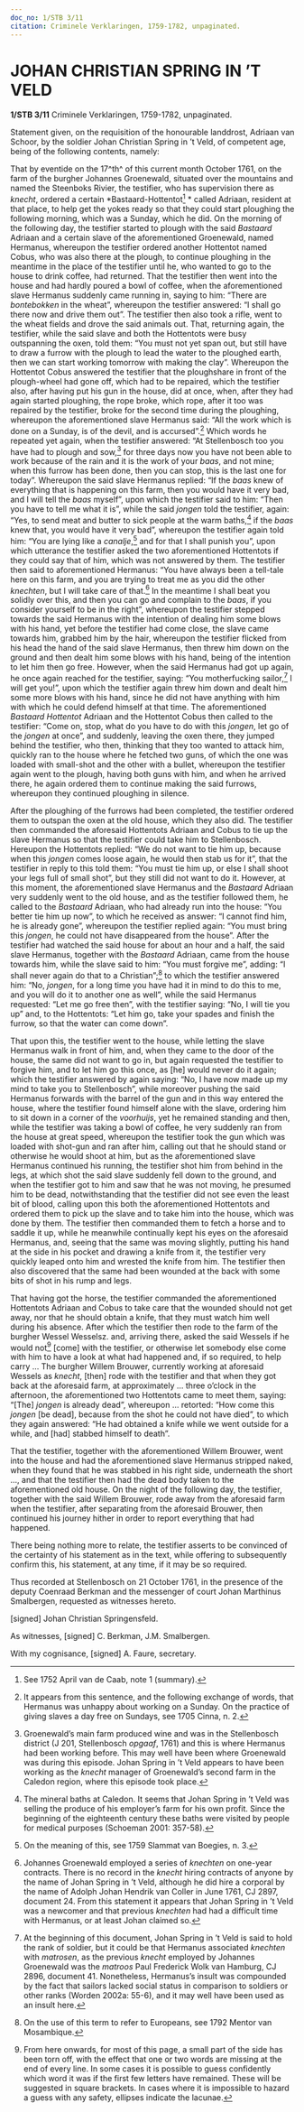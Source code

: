 ```yaml
---
doc_no: 1/STB 3/11
citation: Criminele Verklaringen, 1759-1782, unpaginated.
---
```


# JOHAN CHRISTIAN SPRING IN ’T VELD

**1/STB 3/11** Criminele Verklaringen, 1759-1782, unpaginated.

Statement given, on the requisition of the honourable landdrost, Adriaan van Schoor, by the soldier Johan Christian Spring in ’t Veld, of competent age, being of the following contents, namely:

That by eventide on the 17^th^ of this current month October 1761, on the farm of the burgher Johannes Groenewald, situated over the mountains and named the Steenboks Rivier, the testifier, who has supervision there as *knecht*, ordered a certain *Bastaard-Hottentot[^1] * called Adriaan, resident at that place, to help get the yokes ready so that they could start ploughing the following morning, which was a Sunday, which he did. On the morning of the following day, the testifier started to plough with the said *Bastaard* Adriaan and a certain slave of the aforementioned Groenewald, named Hermanus, whereupon the testifier ordered another Hottentot named Cobus, who was also there at the plough, to continue ploughing in the meantime in the place of the testifier until he, who wanted to go to the house to drink coffee, had returned. That the testifier then went into the house and had hardly poured a bowl of coffee, when the aforementioned slave Hermanus suddenly came running in, saying to him: “There are *bontebokken* in the wheat”, whereupon the testifier answered: “I shall go there now and drive them out”. The testifier then also took a rifle, went to the wheat fields and drove the said animals out. That, returning again, the testifier, while the said slave and both the Hottentots were busy outspanning the oxen, told them: “You must not yet span out, but still have to draw a furrow with the plough to lead the water to the ploughed earth, then we can start working tomorrow with making the clay”. Whereupon the Hottentot Cobus answered the testifier that the ploughshare in front of the plough-wheel had gone off, which had to be repaired, which the testifier also, after having put his gun in the house, did at once, when, after they had again started ploughing, the rope broke, which rope, after it too was repaired by the testifier, broke for the second time during the ploughing, whereupon the aforementioned slave Hermanus said: “All the work which is done on a Sunday, is of the devil, and is accursed”.[^2] Which words he repeated yet again, when the testifier answered: “At Stellenbosch too you have had to plough and sow,[^3] for three days now you have not been able to work because of the rain and it is the work of your *baas*, and not mine; when this furrow has been done, then you can stop, this is the last one for today”. Whereupon the said slave Hermanus replied: “If the *baas* knew of everything that is happening on this farm, then you would have it very bad, and I will tell the *baas* myself”, upon which the testifier said to him: “Then you have to tell me what it is”, while the said *jongen* told the testifier, again: “Yes, to send meat and butter to sick people at the warm baths,[^4] if the *baas* knew that, you would have it very bad”, whereupon the testifier again told him: “You are lying like a *canalje*,[^5] and for that I shall punish you”, upon which utterance the testifier asked the two aforementioned Hottentots if they could say that of him, which was not answered by them. The testifier then said to aforementioned Hermanus: “You have always been a tell-tale here on this farm, and you are trying to treat me as you did the other *knechten*, but I will take care of that.[^6] In the meantime I shall beat you solidly over this, and then you can go and complain to the *baas*, if you consider yourself to be in the right”, whereupon the testifier stepped towards the said Hermanus with the intention of dealing him some blows with his hand, yet before the testifier had come close, the slave came towards him, grabbed him by the hair, whereupon the testifier flicked from his head the hand of the said slave Hermanus, then threw him down on the ground and then dealt him some blows with his hand, being of the intention to let him then go free. However, when the said Hermanus had got up again, he once again reached for the testifier, saying: “You motherfucking sailor,[^7] I will get you!”, upon which the testifier again threw him down and dealt him some more blows with his hand, since he did not have anything with him with which he could defend himself at that time. The aforementioned *Bastaard Hottentot* Adriaan and the Hottentot Cobus then called to the testifier: “Come on, stop, what do you have to do with this *jongen*, let go of the *jongen* at once”, and suddenly, leaving the oxen there, they jumped behind the testifier, who then, thinking that they too wanted to attack him, quickly ran to the house where he fetched two guns, of which the one was loaded with small-shot and the other with a bullet, whereupon the testifier again went to the plough, having both guns with him, and when he arrived there, he again ordered them to continue making the said furrows, whereupon they continued ploughing in silence.

After the ploughing of the furrows had been completed, the testifier ordered them to outspan the oxen at the old house, which they also did. The testifier then commanded the aforesaid Hottentots Adriaan and Cobus to tie up the slave Hermanus so that the testifier could take him to Stellenbosch. Hereupon the Hottentots replied: “We do not want to tie him up, because when this *jongen* comes loose again, he would then stab us for it”, that the testifier in reply to this told them: “You must tie him up, or else I shall shoot your legs full of small shot”, but they still did not want to do it. However, at this moment, the aforementioned slave Hermanus and the *Bastaard* Adriaan very suddenly went to the old house, and as the testifier followed them, he called to the *Bastaard* Adriaan, who had already run into the house: “You better tie him up now”, to which he received as answer: “I cannot find him, he is already gone”, whereupon the testifier replied again: “You must bring this *jongen*, he could not have disappeared from the house”. After the testifier had watched the said house for about an hour and a half, the said slave Hermanus, together with the *Bastaard* Adriaan, came from the house towards him, while the slave said to him: “You must forgive me”, adding: “I shall never again do that to a Christian”;[^8] to which the testifier answered him: “No, *jongen*, for a long time you have had it in mind to do this to me, and you will do it to another one as well”, while the said Hermanus requested: “Let me go free then”, with the testifier saying: “No, I will tie you up” and, to the Hottentots: “Let him go, take your spades and finish the furrow, so that the water can come down”.

That upon this, the testifier went to the house, while letting the slave Hermanus walk in front of him, and, when they came to the door of the house, the same did not want to go in, but again requested the testifier to forgive him, and to let him go this once, as \[he\] would never do it again; which the testifier answered by again saying: “No, I have now made up my mind to take you to Stellenbosch”, while moreover pushing the said Hermanus forwards with the barrel of the gun and in this way entered the house, where the testifier found himself alone with the slave, ordering him to sit down in a corner of the *voorhuijs*, yet he remained standing and then, while the testifier was taking a bowl of coffee, he very suddenly ran from the house at great speed, whereupon the testifier took the gun which was loaded with shot-gun and ran after him, calling out that he should stand or otherwise he would shoot at him, but as the aforementioned slave Hermanus continued his running, the testifier shot him from behind in the legs, at which shot the said slave suddenly fell down to the ground, and when the testifier got to him and saw that he was not moving, he presumed him to be dead, notwithstanding that the testifier did not see even the least bit of blood, calling upon this both the aforementioned Hottentots and ordered them to pick up the slave and to take him into the house, which was done by them. The testifier then commanded them to fetch a horse and to saddle it up, while he meanwhile continually kept his eyes on the aforesaid Hermanus, and, seeing that the same was moving slightly, putting his hand at the side in his pocket and drawing a knife from it, the testifier very quickly leaped onto him and wrested the knife from him. The testifier then also discovered that the same had been wounded at the back with some bits of shot in his rump and legs.

That having got the horse, the testifier commanded the aforementioned Hottentots Adriaan and Cobus to take care that the wounded should not get away, nor that he should obtain a knife, that they must watch him well during his absence. After which the testifier then rode to the farm of the burgher Wessel Wesselsz. and, arriving there, asked the said Wessels if he would not[^9] \[come\] with the testifier, or otherwise let somebody else come with him to have a look at what had happened and, if so required, to help carry … The burgher Willem Brouwer, currently working at aforesaid Wessels as *knecht*, \[then\] rode with the testifier and that when they got back at the aforesaid farm, at approximately … three o’clock in the afternoon, the aforementioned two Hottentots came to meet them, saying: “\[The\] *jongen* is already dead”, whereupon … retorted: “How come this *jongen* \[be dead\], because from the shot he could not have died”, to which they again answered: “He had obtained a knife while we went outside for a while, and \[had\] stabbed himself to death”.

That the testifier, together with the aforementioned Willem Brouwer, went into the house and had the aforementioned slave Hermanus stripped naked, when they found that he was stabbed in his right side, underneath the short …, and that the testifier then had the dead body taken to the aforementioned old house. On the night of the following day, the testifier, together with the said Willem Brouwer, rode away from the aforesaid farm when the testifier, after separating from the aforesaid Brouwer, then continued his journey hither in order to report everything that had happened.

There being nothing more to relate, the testifier asserts to be convinced of the certainty of his statement as in the text, while offering to subsequently confirm this, his statement, at any time, if it may be so required.

Thus recorded at Stellenbosch on 21 October 1761, in the presence of the deputy Coenraad Berkman and the messenger of court Johan Marthinus Smalbergen, requested as witnesses hereto.

\[signed\] Johan Christian Springensfeld.

As witnesses, \[signed\] C. Berkman, J.M. Smalbergen.

With my cognisance, \[signed\] A. Faure, secretary.

[^1]: See 1752 April van de Caab, note 1 (summary).

[^2]: It appears from this sentence, and the following exchange of words, that Hermanus was unhappy about working on a Sunday. On the practice of giving slaves a day free on Sundays, see 1705 Cinna, n. 2.

[^3]: Groenewald’s main farm produced wine and was in the Stellenbosch district (J 201, Stellenbosch *opgaaf*, 1761) and this is where Hermanus had been working before. This may well have been where Groenewald was during this episode. Johan Spring in ’t Veld appears to have been working as the *knecht* manager of Groenewald’s second farm in the Caledon region, where this episode took place.

[^4]: The mineral baths at Caledon. It seems that Johan Spring in ’t Veld was selling the produce of his employer’s farm for his own profit. Since the beginning of the eighteenth century these baths were visited by people for medical purposes (Schoeman 2001: 357-58).

[^5]: On the meaning of this, see 1759 Slammat van Boegies, n. 3.

[^6]: Johannes Groenewald employed a series of *knechten* on one-year contracts. There is no record in the *knecht* hiring contracts of anyone by the name of Johan Spring in ’t Veld, although he did hire a corporal by the name of Adolph Johan Hendrik van Coller in June 1761, CJ 2897, document 24. From this statement it appears that Johan Spring in ’t Veld was a newcomer and that previous *knechten* had had a difficult time with Hermanus, or at least Johan claimed so.

[^7]: At the beginning of this document, Johan Spring in ’t Veld is said to hold the rank of soldier, but it could be that Hermanus associated *knechten* with *matrosen*, as the previous *knecht* employed by Johannes Groenewald was the *matroos* Paul Frederick Wolk van Hamburg, CJ 2896, document 41. Nonetheless, Hermanus’s insult was compounded by the fact that sailors lacked social status in comparison to soldiers or other ranks (Worden 2002a: 55-6), and it may well have been used as an insult here.

[^8]: On the use of this term to refer to Europeans, see 1792 Mentor van Mosambique.

[^9]: From here onwards, for most of this page, a small part of the side has been torn off, with the effect that one or two words are missing at the end of every line. In some cases it is possible to guess confidently which word it was if the first few letters have remained. These will be suggested in square brackets. In cases where it is impossible to hazard a guess with any safety, ellipses indicate the lacunae.